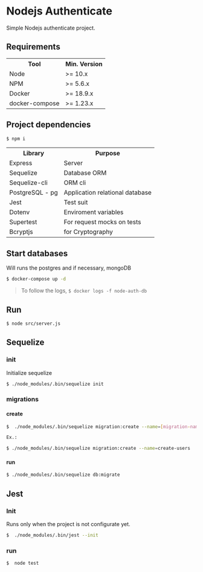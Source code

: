 # Nodejs Authenticate

Simple Nodejs authenticate project.

## Requirements

<table>
    <tbody>
        <tr>
            <th>Tool</th>
            <th>Min. Version</th>
        </tr>
        <tr>
            <td>Node</td>
            <td>>= 10.x</td>
        </tr>
        <tr>
            <td>NPM</td>
            <td>>= 5.6.x</td>
        </tr>
        <tr>
            <td>Docker</td>
            <td>>= 18.9.x</td>
        </tr>
        <tr>
            <td>docker-compose</td>
            <td>>= 1.23.x</td>
        </tr>
    </tbody>
</table>

## Project dependencies

```bash
$ npm i
```

<table>
    <tbody>
        <tr>
            <th>Library</th>
            <th>Purpose</th>
        </tr>
        <tr>
            <td>Express</td>
            <td>Server</td>
        </tr>
        <tr>
            <td>Sequelize</td>
            <td>Database ORM</td>
        </tr>
        <tr>
            <td>Sequelize-cli</td>
            <td>ORM cli</td>
        </tr>
        <tr>
            <td>PostgreSQL - pg</td>
            <td>Application relational database</td>
        </tr>
        <tr>
            <td>Jest</td>
            <td>Test suit</td>
        </tr>
        <tr>
            <td>Dotenv</td>
            <td>Enviroment variables</td>
        </tr>
        <tr>
            <td>Supertest</td>
            <td>For request mocks on tests</td>
        </tr>
        <tr>
            <td>Bcryptjs</td>
            <td>for Cryptography</td>
        </tr>
    </tbody>
</table>

## Start databases

Will runs the postgres and if necessary, mongoDB

```bash
$ docker-compose up -d
```

> To follow the logs, `$ docker logs -f node-auth-db`

## Run

```bash
$ node src/server.js
```

## Sequelize

### init

Initialize sequelize

```bash
$ ./node_modules/.bin/sequelize init
```

### migrations

#### create

```bash
$  ./node_modules/.bin/sequelize migration:create --name=[migration-name]

Ex.:

$ ./node_modules/.bin/sequelize migration:create --name=create-users
```

#### run

```bash
$ ./node_modules/.bin/sequelize db:migrate
```

## Jest

### Init

Runs only when the project is not configurate yet.

```bash
$  ./node_modules/.bin/jest --init
```

### run

```bash
$  node test
```

